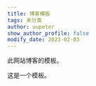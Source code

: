 ```yaml
---
title: 博客模板
tags: 未分类
author: uupeter
show_author_profile: false
modify_date: 2023-02-03
---
```


此网站博客的模板。

<!--more-->

这是一个模板。

